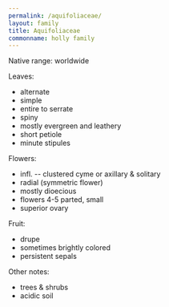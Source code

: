 ```yaml
---
permalink: /aquifoliaceae/
layout: family
title: Aquifoliaceae
commonname: holly family
---
```


Native range: worldwide

Leaves:
  - alternate
  - simple
  - entire to serrate
  - spiny
  - mostly evergreen and leathery
  - short petiole
  - minute stipules

Flowers:
  - infl. -- clustered cyme or axillary & solitary
  - radial (symmetric flower)
  - mostly dioecious
  - flowers 4-5 parted, small
  - superior ovary

Fruit:
  - drupe
  - sometimes brightly colored
  - persistent sepals

Other notes:
  - trees & shrubs
  - acidic soil
